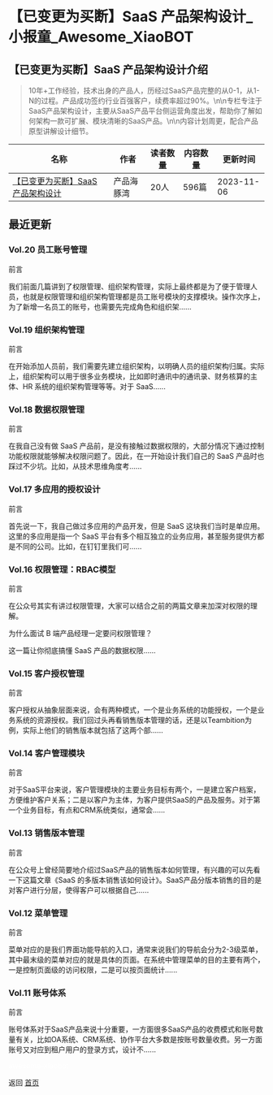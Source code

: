 # 【已变更为买断】SaaS 产品架构设计_小报童_Awesome_XiaoBOT

## 【已变更为买断】SaaS 产品架构设计介绍
> 10年+工作经验，技术出身的产品人，历经过SaaS产品完整的从0-1，从1-N的过程。产品成功签约行业百强客户，续费率超过90%。\n\n专栏专注于SaaS产品架构设计，主要从SaaS产品平台侧运营角度出发，帮助你了解如何架构一款可扩展、模块清晰的SaaS产品。\n\n内容计划周更，配合产品原型讲解设计细节。  
  


|名称|作者|读者数量|内容数量|更新时间|
|---|---|---|---|---|
|[【已变更为买断】SaaS 产品架构设计](https://xiaobot.net/p/SaaSArch?refer=0b133df9-27dc-423b-8101-639049001c13)|产品海豚湾|20人|596篇|2023-11-06|

## 最近更新
### Vol.20 员工账号管理

前言

我们前面几篇讲到了权限管理、组织架构管理，实际上最终都是为了便于管理人员，也就是权限管理和组织架构管理都是员工账号模块的支撑模块。操作次序上，为了新增一名员工的账号，也需要先完成角色和组织架......

### Vol.19 组织架构管理

前言

在开始添加人员前，我们需要先建立组织架构，以明确人员的组织架构归属。实际上，组织架构可以用于很多业务模块，比如即时通讯中的通讯录、财务核算的主体、HR
系统的组织架构管理等等。对于 SaaS......

### Vol.18 数据权限管理

前言

在我自己没有做 SaaS 产品前，是没有接触过数据权限的，大部分情况下通过控制功能权限就能够解决权限问题了。因此，在一开始设计我们自己的 SaaS
产品时也踩过不少坑。比如，从技术思维角度考......

### Vol.17 多应用的授权设计

前言

首先说一下，我自己做过多应用的产品开发，但是 SaaS 这块我们当时是单应用。这里的多应用是指一个 SaaS
平台有多个相互独立的业务应用，甚至服务提供方都是不同的公司。比如，在钉钉里我们可......

### Vol.16 权限管理：RBAC模型

前言

在公众号其实有讲过权限管理，大家可以结合之前的两篇文章来加深对权限的理解。

为什么面试 B 端产品经理一定要问权限管理？

这一篇让你彻底搞懂 SaaS 产品的数据权限......

### Vol.15 客户授权管理

前言

客户授权从抽象层面来说，会有两种模式，一个是业务系统的功能授权，一个是业务系统的资源授权。我们回过头再看销售版本管理的话，还是以Teambition为例，实际上他们的销售版本就包括了这两个部......

### Vol.14 客户管理模块

前言

对于SaaS平台来说，客户管理模块的主要业务目标有两个，一是建立客户档案，方便维护客户关系；二是以客户为主体，为客户提供SaaS的产品及服务。对于第一个业务目标，有点和CRM系统类似，通常会......

### Vol.13 销售版本管理

前言

在公众号上曾经简要地介绍过SaaS产品的销售版本如何管理，有兴趣的可以先看一下这篇文章《SaaS
的多版本销售该如何设计》。SaaS产品分版本销售的目的是对客户进行分层，使得客户可以根据自己......

### Vol.12 菜单管理

前言

菜单对应的是我们界面功能导航的入口，通常来说我们的导航会分为2-3级菜单，其中最末级的菜单对应的就是具体的页面。在系统中管理菜单的目的主要有两个，一是控制页面级的访问权限，二是可以按页面统计......

### Vol.11 账号体系

前言

账号体系对于SaaS产品来说十分重要，一方面很多SaaS产品的收费模式和账号数量有关，比如OA系统、CRM系统、协作平台大多数是按账号数量收费。另一方面账号又对应到租户用户的登录方式，设计不......


<a href="https://github.com/Reno9527/awesome-xiaobot" style="color: white; text-decoration: none;">awesome-xiaobot</a>

返回 [首页](../README.md)
